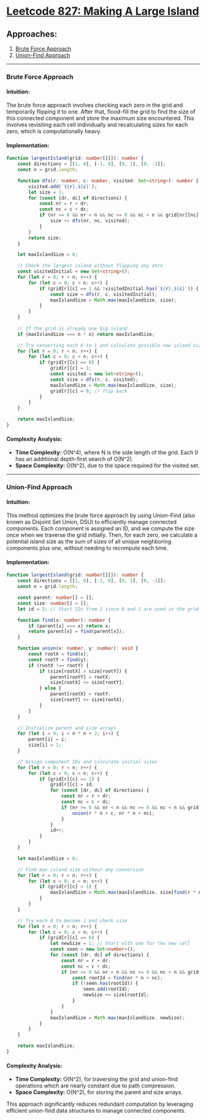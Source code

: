 # [Leetcode 827: Making A Large Island](https://leetcode.com/problems/making-a-large-island/)

## Approaches:
1. [Brute Force Approach](#brute-force-approach)
2. [Union-Find Approach](#union-find-approach)

---

### Brute Force Approach

#### Intuition:
The brute force approach involves checking each zero in the grid and temporarily flipping it to one. After that, flood-fill the grid to find the size of this connected component and store the maximum size encountered. This involves revisiting each cell individually and recalculating sizes for each zero, which is computationally heavy.

#### Implementation:

```typescript
function largestIsland(grid: number[][]): number {
    const directions = [[1, 0], [-1, 0], [0, 1], [0, -1]];
    const n = grid.length;

    function dfs(r: number, c: number, visited: Set<string>): number {
        visited.add(`${r},${c}`);
        let size = 1;
        for (const [dr, dc] of directions) {
            const nr = r + dr;
            const nc = c + dc;
            if (nr >= 0 && nr < n && nc >= 0 && nc < n && grid[nr][nc] == 1 && !visited.has(`${nr},${nc}`)) {
                size += dfs(nr, nc, visited);
            }
        }
        return size;
    }

    let maxIslandSize = 0;

    // Check the largest island without flipping any zero
    const visitedInitial = new Set<string>();
    for (let r = 0; r < n; r++) {
        for (let c = 0; c < n; c++) {
            if (grid[r][c] == 1 && !visitedInitial.has(`${r},${c}`)) {
                const size = dfs(r, c, visitedInitial);
                maxIslandSize = Math.max(maxIslandSize, size);
            }
        }
    }
  
    // If the grid is already one big island
    if (maxIslandSize === n * n) return maxIslandSize;

    // Try converting each 0 to 1 and calculate possible new island size
    for (let r = 0; r < n; r++) {
        for (let c = 0; c < n; c++) {
            if (grid[r][c] == 0) {
                grid[r][c] = 1;
                const visited = new Set<string>();
                const size = dfs(r, c, visited);
                maxIslandSize = Math.max(maxIslandSize, size);
                grid[r][c] = 0; // flip back
            }
        }
    }

    return maxIslandSize;
}
```

#### Complexity Analysis:
- **Time Complexity:** O(N^4), where N is the side length of the grid. Each 0 has an additional depth-first search of O(N^2).
- **Space Complexity:** O(N^2), due to the space required for the visited set.

---

### Union-Find Approach

#### Intuition:
This method optimizes the brute force approach by using Union-Find (also known as Disjoint Set Union, DSU) to efficiently manage connected components. Each component is assigned an ID, and we compute the size once when we traverse the grid initially. Then, for each zero, we calculate a potential island size as the sum of sizes of all unique neighboring components plus one, without needing to recompute each time.

#### Implementation:

```typescript
function largestIsland(grid: number[][]): number {
    const directions = [[1, 0], [-1, 0], [0, 1], [0, -1]];
    const n = grid.length;

    const parent: number[] = [];
    const size: number[] = [];
    let id = 2; // Start IDs from 2 since 0 and 1 are used in the grid

    function find(x: number): number {
        if (parent[x] === x) return x;
        return parent[x] = find(parent[x]);
    }

    function union(x: number, y: number): void {
        const rootX = find(x);
        const rootY = find(y);
        if (rootX !== rootY) {
            if (size[rootX] > size[rootY]) {
                parent[rootY] = rootX;
                size[rootX] += size[rootY];
            } else {
                parent[rootX] = rootY;
                size[rootY] += size[rootX];
            }
        }
    }

    // Initialize parent and size arrays
    for (let i = 0; i < n * n + 2; i++) {
        parent[i] = i;
        size[i] = 1;
    }

    // Assign component IDs and calculate initial sizes
    for (let r = 0; r < n; r++) {
        for (let c = 0; c < n; c++) {
            if (grid[r][c] == 1) {
                grid[r][c] = id;
                for (const [dr, dc] of directions) {
                    const nr = r + dr;
                    const nc = c + dc;
                    if (nr >= 0 && nr < n && nc >= 0 && nc < n && grid[nr][nc] > 1) {
                        union(r * n + c, nr * n + nc);
                    }
                }
                id++;
            }
        }
    }

    let maxIslandSize = 0;

    // Find max island size without any conversion
    for (let r = 0; r < n; r++) {
        for (let c = 0; c < n; c++) {
            if (grid[r][c] > 1) {
                maxIslandSize = Math.max(maxIslandSize, size[find(r * n + c)]);
            }
        }
    }

    // Try each 0 to become 1 and check size
    for (let r = 0; r < n; r++) {
        for (let c = 0; c < n; c++) {
            if (grid[r][c] == 0) {
                let newSize = 1; // Start with one for the new cell
                const seen = new Set<number>();
                for (const [dr, dc] of directions) {
                    const nr = r + dr;
                    const nc = c + dc;
                    if (nr >= 0 && nr < n && nc >= 0 && nc < n && grid[nr][nc] > 1) {
                        const rootId = find(nr * n + nc);
                        if (!seen.has(rootId)) {
                            seen.add(rootId);
                            newSize += size[rootId];
                        }
                    }
                }
                maxIslandSize = Math.max(maxIslandSize, newSize);
            }
        }
    }

    return maxIslandSize;
}
```

#### Complexity Analysis:
- **Time Complexity:** O(N^2), for traversing the grid and union-find operations which are nearly constant due to path compression.
- **Space Complexity:** O(N^2), for storing the parent and size arrays.
  
This approach significantly reduces redundant computation by leveraging efficient union-find data structures to manage connected components.

